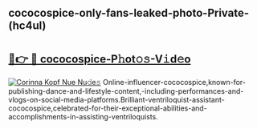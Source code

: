 ## cococospice-only-fans​-leaked-photo​-Private-(hc4ul)


# <h2><a href="https://mediaupload.pro?title=cococospice&ref=git">🔗👉 🔴 cococospice-P𝚑ot𝚘𝚜-V𝚒d𝚎o</a></h2>

[![Corinna Kopf Nue Nu𝚍e𝚜](https://i.imgur.com/0qMVB7G.gif)](https://mediaupload.pro?title=cococospice&ref=git)
Online-influencer-cococospice,known-for-publishing-dance-and-lifestyle-content,-including-performances-and-vlogs-on-social-media-platforms.Brilliant-ventriloquist-assistant-cococospice,celebrated-for-their-exceptional-abilities-and-accomplishments-in-assisting-ventriloquists.  